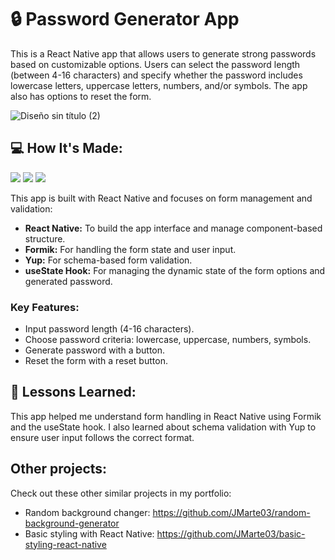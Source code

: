 # 🔒   Password Generator App

This is a React Native app that allows users to generate strong passwords based on customizable options. Users can select the password length (between 4-16 characters) and specify whether the password includes lowercase letters, uppercase letters, numbers, and/or symbols. The app also has options to reset the form.

![Diseño sin título (2)](https://github.com/user-attachments/assets/1e5d7e09-1ecc-4cb4-ac04-3e75385ad2d5)


## 💻   How It's Made:

<img src="https://img.shields.io/badge/JavaScript-323330?style=for-the-badge&logo=javascript&logoColor=F7DF1E"> <img src="https://img.shields.io/badge/TypeScript-007ACC?style=for-the-badge&logo=typescript&logoColor=white"> <img src="https://img.shields.io/badge/React_Native-20232A?style=for-the-badge&logo=react&logoColor=61DAFB" />

This app is built with React Native and focuses on form management and validation:

- **React Native:** To build the app interface and manage component-based structure.
- **Formik:** For handling the form state and user input.
- **Yup:** For schema-based form validation.
- **useState Hook:** For managing the dynamic state of the form options and generated password.

### Key Features:
- Input password length (4-16 characters).
- Choose password criteria: lowercase, uppercase, numbers, symbols.
- Generate password with a button.
- Reset the form with a reset button.

## 🧠  Lessons Learned:

This app helped me understand form handling in React Native using Formik and the useState hook. I also learned about schema validation with Yup to ensure user input follows the correct format.

## Other projects: 

Check out these other similar projects in my portfolio:

- Random background changer: https://github.com/JMarte03/random-background-generator
- Basic styling with React Native: https://github.com/JMarte03/basic-styling-react-native
